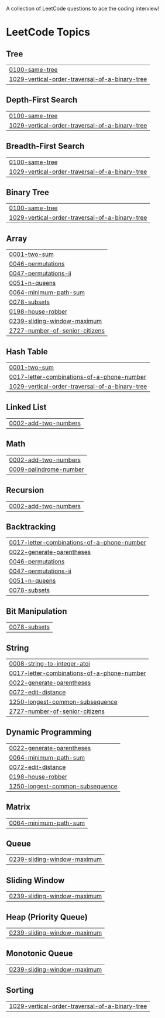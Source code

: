 A collection of LeetCode questions to ace the coding interview!

<!---LeetCode Topics Start-->
# LeetCode Topics
## Tree
|  |
| ------- |
| [0100-same-tree](https://github.com/harsh-791/DSA/tree/master/0100-same-tree) |
| [1029-vertical-order-traversal-of-a-binary-tree](https://github.com/harsh-791/DSA/tree/master/1029-vertical-order-traversal-of-a-binary-tree) |
## Depth-First Search
|  |
| ------- |
| [0100-same-tree](https://github.com/harsh-791/DSA/tree/master/0100-same-tree) |
| [1029-vertical-order-traversal-of-a-binary-tree](https://github.com/harsh-791/DSA/tree/master/1029-vertical-order-traversal-of-a-binary-tree) |
## Breadth-First Search
|  |
| ------- |
| [0100-same-tree](https://github.com/harsh-791/DSA/tree/master/0100-same-tree) |
| [1029-vertical-order-traversal-of-a-binary-tree](https://github.com/harsh-791/DSA/tree/master/1029-vertical-order-traversal-of-a-binary-tree) |
## Binary Tree
|  |
| ------- |
| [0100-same-tree](https://github.com/harsh-791/DSA/tree/master/0100-same-tree) |
| [1029-vertical-order-traversal-of-a-binary-tree](https://github.com/harsh-791/DSA/tree/master/1029-vertical-order-traversal-of-a-binary-tree) |
## Array
|  |
| ------- |
| [0001-two-sum](https://github.com/harsh-791/DSA/tree/master/0001-two-sum) |
| [0046-permutations](https://github.com/harsh-791/DSA/tree/master/0046-permutations) |
| [0047-permutations-ii](https://github.com/harsh-791/DSA/tree/master/0047-permutations-ii) |
| [0051-n-queens](https://github.com/harsh-791/DSA/tree/master/0051-n-queens) |
| [0064-minimum-path-sum](https://github.com/harsh-791/DSA/tree/master/0064-minimum-path-sum) |
| [0078-subsets](https://github.com/harsh-791/DSA/tree/master/0078-subsets) |
| [0198-house-robber](https://github.com/harsh-791/DSA/tree/master/0198-house-robber) |
| [0239-sliding-window-maximum](https://github.com/harsh-791/DSA/tree/master/0239-sliding-window-maximum) |
| [2727-number-of-senior-citizens](https://github.com/harsh-791/DSA/tree/master/2727-number-of-senior-citizens) |
## Hash Table
|  |
| ------- |
| [0001-two-sum](https://github.com/harsh-791/DSA/tree/master/0001-two-sum) |
| [0017-letter-combinations-of-a-phone-number](https://github.com/harsh-791/DSA/tree/master/0017-letter-combinations-of-a-phone-number) |
| [1029-vertical-order-traversal-of-a-binary-tree](https://github.com/harsh-791/DSA/tree/master/1029-vertical-order-traversal-of-a-binary-tree) |
## Linked List
|  |
| ------- |
| [0002-add-two-numbers](https://github.com/harsh-791/DSA/tree/master/0002-add-two-numbers) |
## Math
|  |
| ------- |
| [0002-add-two-numbers](https://github.com/harsh-791/DSA/tree/master/0002-add-two-numbers) |
| [0009-palindrome-number](https://github.com/harsh-791/DSA/tree/master/0009-palindrome-number) |
## Recursion
|  |
| ------- |
| [0002-add-two-numbers](https://github.com/harsh-791/DSA/tree/master/0002-add-two-numbers) |
## Backtracking
|  |
| ------- |
| [0017-letter-combinations-of-a-phone-number](https://github.com/harsh-791/DSA/tree/master/0017-letter-combinations-of-a-phone-number) |
| [0022-generate-parentheses](https://github.com/harsh-791/DSA/tree/master/0022-generate-parentheses) |
| [0046-permutations](https://github.com/harsh-791/DSA/tree/master/0046-permutations) |
| [0047-permutations-ii](https://github.com/harsh-791/DSA/tree/master/0047-permutations-ii) |
| [0051-n-queens](https://github.com/harsh-791/DSA/tree/master/0051-n-queens) |
| [0078-subsets](https://github.com/harsh-791/DSA/tree/master/0078-subsets) |
## Bit Manipulation
|  |
| ------- |
| [0078-subsets](https://github.com/harsh-791/DSA/tree/master/0078-subsets) |
## String
|  |
| ------- |
| [0008-string-to-integer-atoi](https://github.com/harsh-791/DSA/tree/master/0008-string-to-integer-atoi) |
| [0017-letter-combinations-of-a-phone-number](https://github.com/harsh-791/DSA/tree/master/0017-letter-combinations-of-a-phone-number) |
| [0022-generate-parentheses](https://github.com/harsh-791/DSA/tree/master/0022-generate-parentheses) |
| [0072-edit-distance](https://github.com/harsh-791/DSA/tree/master/0072-edit-distance) |
| [1250-longest-common-subsequence](https://github.com/harsh-791/DSA/tree/master/1250-longest-common-subsequence) |
| [2727-number-of-senior-citizens](https://github.com/harsh-791/DSA/tree/master/2727-number-of-senior-citizens) |
## Dynamic Programming
|  |
| ------- |
| [0022-generate-parentheses](https://github.com/harsh-791/DSA/tree/master/0022-generate-parentheses) |
| [0064-minimum-path-sum](https://github.com/harsh-791/DSA/tree/master/0064-minimum-path-sum) |
| [0072-edit-distance](https://github.com/harsh-791/DSA/tree/master/0072-edit-distance) |
| [0198-house-robber](https://github.com/harsh-791/DSA/tree/master/0198-house-robber) |
| [1250-longest-common-subsequence](https://github.com/harsh-791/DSA/tree/master/1250-longest-common-subsequence) |
## Matrix
|  |
| ------- |
| [0064-minimum-path-sum](https://github.com/harsh-791/DSA/tree/master/0064-minimum-path-sum) |
## Queue
|  |
| ------- |
| [0239-sliding-window-maximum](https://github.com/harsh-791/DSA/tree/master/0239-sliding-window-maximum) |
## Sliding Window
|  |
| ------- |
| [0239-sliding-window-maximum](https://github.com/harsh-791/DSA/tree/master/0239-sliding-window-maximum) |
## Heap (Priority Queue)
|  |
| ------- |
| [0239-sliding-window-maximum](https://github.com/harsh-791/DSA/tree/master/0239-sliding-window-maximum) |
## Monotonic Queue
|  |
| ------- |
| [0239-sliding-window-maximum](https://github.com/harsh-791/DSA/tree/master/0239-sliding-window-maximum) |
## Sorting
|  |
| ------- |
| [1029-vertical-order-traversal-of-a-binary-tree](https://github.com/harsh-791/DSA/tree/master/1029-vertical-order-traversal-of-a-binary-tree) |
<!---LeetCode Topics End-->